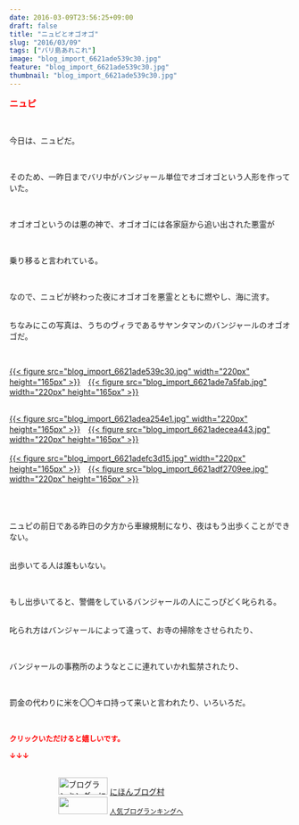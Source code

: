 ```yaml
---
date: 2016-03-09T23:56:25+09:00
draft: false
title: "ニュピとオゴオゴ"
slug: "2016/03/09"
tags: ["バリ島あれこれ"]
image: "blog_import_6621ade539c30.jpg"
feature: "blog_import_6621ade539c30.jpg"
thumbnail: "blog_import_6621ade539c30.jpg"
---
```

<p><font color="#ff0000" size="3"><strong>ニュピ</strong></font></p><br/><p>今日は、ニュピだ。</p><br/><p>そのため、一昨日までバリ中がバンジャール単位でオゴオゴという人形を作っていた。</p><br/><p>オゴオゴというのは悪の神で、オゴオゴには各家庭から追い出された悪霊が</p><br/><p>乗り移ると言われている。</p><br/><p>なので、ニュピが終わった夜にオゴオゴを悪霊とともに燃やし、海に流す。</p><p><br/>ちなみにこの写真は、うちのヴィラであるサヤンタマンのバンジャールのオゴオゴだ。</p><br/><p><a href="blog_import_6621ade6760da.jpg">{{< figure src="blog_import_6621ade539c30.jpg" width="220px" height="165px" >}}</a>　<a href="blog_import_6621ade8d6022.jpg">{{< figure src="blog_import_6621ade7a5fab.jpg" width="220px" height="165px" >}}</a></p><p><br/><a href="blog_import_6621adeb7f64e.jpg">{{< figure src="blog_import_6621adea254e1.jpg" width="220px" height="165px" >}}</a>　<a href="blog_import_6621adee3a669.jpg">{{< figure src="blog_import_6621adecea443.jpg" width="220px" height="165px" >}}</a><br/><br/><a href="blog_import_6621adf13d0c5.jpg">{{< figure src="blog_import_6621adefc3d15.jpg" width="220px" height="165px" >}}</a>　<a href="blog_import_6621adf3a99f1.jpg">{{< figure src="blog_import_6621adf2709ee.jpg" width="220px" height="165px" >}}</a><br/><br/><br/></p><p><br/>ニュピの前日である昨日の夕方から車線規制になり、夜はもう出歩くことができない。</p><p><br/>出歩いてる人は誰もいない。</p><br/><p>もし出歩いてると、警備をしているバンジャールの人にこっぴどく叱られる。</p><p><br/>叱られ方はバンジャールによって違って、お寺の掃除をさせられたり、</p><br/><p>バンジャールの事務所のようなとこに連れていかれ監禁されたり、</p><br/><p>罰金の代わりに米を〇〇キロ持って来いと言われたり、いろいろだ。<br/></p><br/><p><font color="#ff0000" size="2"><strong>クリックいただけると嬉しいです。<br/></strong></font></p><p><font color="#ff0000" size="2"><strong>↓↓↓</strong></font></p><p><br/><a href="ranking.html" target="_blank"><img border="0" alt="ブログランキング・にほんブログ村へ" src="data:image/svg+xml;charset=utf-8,%3Csvg%20xmlns%3D%22http%3A%2F%2Fwww.w3.org%2F2000%2Fsvg%22%20title%3D%22Placeholder%20for%20Images%22%20role%3D%22presentation%22%20viewBox%3D%220%200%2088%2031%22%20%2F%3E" width="88" height="31" data-src="https://img-proxy.blog-video.jp/images?url=http%3A%2F%2Fwww.blogmura.com%2Fimg%2Fwww88_31.gif" style="aspect-ratio: auto 88 / 31;"/><noscript><img border="0" alt="ブログランキング・にほんブログ村へ" src="https://img-proxy.blog-video.jp/images?url=http%3A%2F%2Fwww.blogmura.com%2Fimg%2Fwww88_31.gif" width="88" height="31"></noscript></a> <a href="ranking.html" target="_blank">にほんブログ村</a> <br/><a title="人気ブログランキングへ" href="link.php?1804582"><img border="0" src="data:image/svg+xml;charset=utf-8,%3Csvg%20xmlns%3D%22http%3A%2F%2Fwww.w3.org%2F2000%2Fsvg%22%20title%3D%22Placeholder%20for%20Images%22%20role%3D%22presentation%22%20viewBox%3D%220%200%2088%2031%22%20%2F%3E" width="88" height="31" data-src="https://blog.with2.net/img/banner/banner_22.gif" style="aspect-ratio: auto 88 / 31;"/><noscript><img border="0" src="https://blog.with2.net/img/banner/banner_22.gif" width="88" height="31"></noscript></a> <a style="FONT-SIZE: 12px" href="link.php?1804582">人気ブログランキングへ</a> </p>


